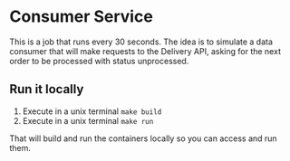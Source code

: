 # Consumer Service

This is a job that runs every 30 seconds. The idea is to simulate a data consumer that will make requests to the Delivery API, asking for the next order to be processed with status unprocessed.

## Run it locally

1. Execute in a unix terminal `make build`
2. Execute in a unix terminal `make run`

That will build and run the containers locally so you can access and run them.